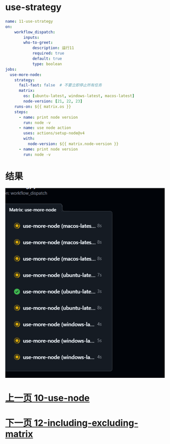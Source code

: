 # use-strategy
```yaml
name: 11-use-strategy
on:
    workflow_dispatch:
        inputs:
        who-to-greet:
            description: 运行11
            required: true
            default: true
            type: boolean
jobs:
  use-more-node:
    strategy:
      fail-fast: false  # 不要立即停止所有任务
      matrix:
        os: [ubuntu-latest, windows-latest, macos-latest]
        node-version: [21, 22, 23]
    runs-on: ${{ matrix.os }}
    steps:
      - name: print node version
        run: node -v
      - name: use node action
        uses: actions/setup-node@v4
        with:
          node-version: ${{ matrix.node-version }}
      - name: print node version
        run: node -v


```
# 结果
![img.png](img.png)
# [上一页 10-use-node](../10-use-node/10.md)
# [下一页 12-including-excluding-matrix](../12-including-excluding-matrix/12.md)
